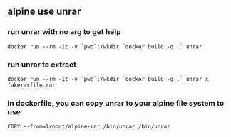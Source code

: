 
## alpine use unrar ##

### run unrar with no arg to get help ###

```
docker run --rm -it -v `pwd`:/wkdir `docker build -q .` unrar
```

### run unrar to extract ###

```
docker run --rm -it -v `pwd`:/wkdir `docker build -q .` unrar x fakerarfile.rar
```

### in dockerfile, you can copy unrar to your alpine file system to use ###

```
COPY --from=lrobot/alpine-rar /bin/unrar /bin/unrar
```




